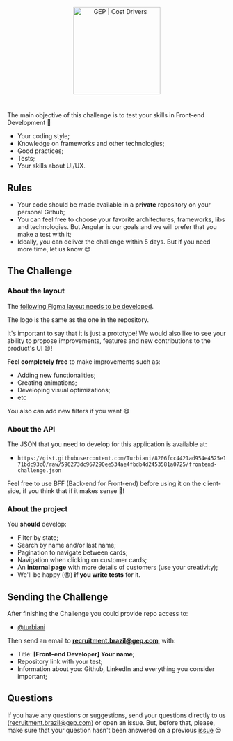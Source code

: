 <p align="center">
  <img src="https://github.com/Turbiani/frontend-challenge/assets/1368287/a4fc25fa-65b2-44b9-afc6-db2f87a9e59c" width="200" alt="GEP | Cost Drivers">
</p>


# <frontend-developer />

The main objective of this challenge is to test your skills in Front-end Development 🥳

- Your coding style;
- Knowledge on frameworks and other technologies;
- Good practices;
- Tests;
- Your skills about UI/UX.


## Rules

- Your code should be made available in a **private** repository on your personal Github;
- You can feel free to choose your favorite architectures, frameworks, libs and technologies. But Angular is our goals and we will prefer that you make a test with it;
- Ideally, you can deliver the challenge within 5 days. But if you need more time, let us know 😊

## The Challenge

### About the layout

The [following Figma layout needs to be developed](https://www.figma.com/proto/0B9mlosIemM9mUlDiTXVIw/Teste-Front-end-(Copy)?type=design&node-id=2-7938&scaling=scale-down-width&page-id=2%3A7925&hide-ui=1).

The logo is the same as the one in the repository.

It's important to say that it is just a prototype! We would also like to see your ability to propose improvements, features and new contributions to the product's UI 😄!

**Feel completely free** to make improvements such as:

- Adding new functionalities;
- Creating animations;
- Developing visual optimizations;
- etc

You also can add new filters if you want 😋

### About the API

The JSON that you need to develop for this application is available at:

- `https://gist.githubusercontent.com/Turbiani/8206fcc4421ad954e4525e171bdc93c0/raw/596273dc967290ee534ae4fbdb4d2453581a0725/frontend-challenge.json`


Feel free to use BFF (Back-end for Front-end) before using it on the client-side, if you think that if it makes sense 👀!

### About the project

You **should** develop:

- Filter by state;
- Search by name and/or last name;
- Pagination to navigate between cards;
- Navigation when clicking on customer cards;
- An **internal page** with more details of customers (use your creativity);
- We'll be happy (😍) **if you write tests** for it.

## Sending the Challenge

After finishing the Challenge you could provide repo access to:

- [@turbiani](https://github.com/Turbiani)

Then send an email to **recruitment.brazil@gep.com**, with:

- Title: **[Front-end Developer] Your name**;
- Repository link with your test;
- Information about you: Github, LinkedIn and everything you consider important;

## Questions

If you have any questions or suggestions, send your questions directly to us (recruitment.brazil@gep.com) or open an issue. But, before that, please, make sure that your question hasn't been answered on a previous [issue](https://github.com/Turbiani/frontend-challenge/issues?q=) 😌

